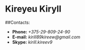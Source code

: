 # Kireyeu Kiryll
##Contacts:
* **Phone:** _+375-29-809-24-90_
* **E-mail:** _kirill89kireew@gmail.com_
* **Skype:** _kirill.kireev9_
